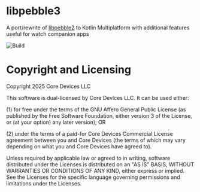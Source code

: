# libpebble3
A port/rewrite of [libpebble2](https://github.com/pebble/libpebble2/) to Kotlin Multiplatform with additional features useful for watch companion apps

![Build](https://github.com/crc-32/libpebblecommon/workflows/Build/badge.svg)

# Copyright and Licensing

Copyright 2025 Core Devices LLC

This software is dual-licensed by Core Devices LLC. It can be used either:
  
(1) for free under the terms of the GNU Affero General Public License (as published by the Free Software Foundation, either version 3 of the License, or (at your option) any later version); OR
  
(2) under the terms of a paid-for Core Devices Commercial License agreement between you and Core Devices (the terms of which may vary depending on what you and Core Devices have agreed to).

Unless required by applicable law or agreed to in writing, software distributed under the Licenses is distributed on an "AS IS" BASIS, WITHOUT WARRANTIES OR CONDITIONS OF ANY KIND, either express or implied. See the Licenses for the specific language governing permissions and limitations under the Licenses.
